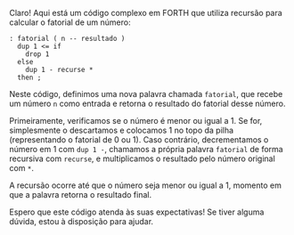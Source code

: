 Claro! Aqui está um código complexo em FORTH que utiliza recursão para calcular o fatorial de um número:

```
: fatorial ( n -- resultado )
  dup 1 <= if
    drop 1
  else
    dup 1 - recurse *
  then ;
```

Neste código, definimos uma nova palavra chamada `fatorial`, que recebe um número `n` como entrada e retorna o resultado do fatorial desse número. 

Primeiramente, verificamos se o número é menor ou igual a 1. Se for, simplesmente o descartamos e colocamos 1 no topo da pilha (representando o fatorial de 0 ou 1). Caso contrário, decrementamos o número em 1 com `dup 1 -`, chamamos a própria palavra `fatorial` de forma recursiva com `recurse`, e multiplicamos o resultado pelo número original com `*`.

A recursão ocorre até que o número seja menor ou igual a 1, momento em que a palavra retorna o resultado final.

Espero que este código atenda às suas expectativas! Se tiver alguma dúvida, estou à disposição para ajudar.